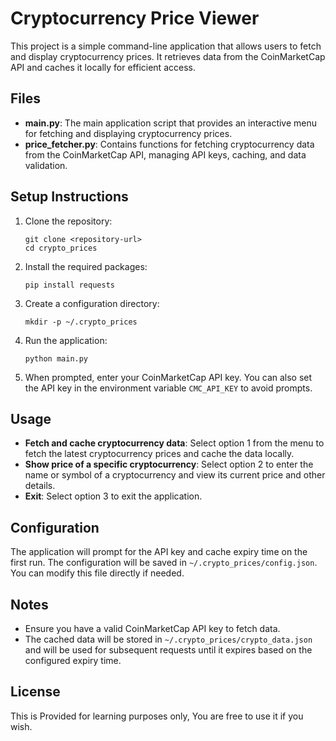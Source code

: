 # Cryptocurrency Price Viewer

This project is a simple command-line application that allows users to fetch and display cryptocurrency prices. It retrieves data from the CoinMarketCap API and caches it locally for efficient access.

## Files

- **main.py**: The main application script that provides an interactive menu for fetching and displaying cryptocurrency prices.
- **price_fetcher.py**: Contains functions for fetching cryptocurrency data from the CoinMarketCap API, managing API keys, caching, and data validation.

## Setup Instructions

1. Clone the repository:
   ```
   git clone <repository-url>
   cd crypto_prices
   ```

2. Install the required packages:
   ```
   pip install requests
   ```

3. Create a configuration directory:
   ```
   mkdir -p ~/.crypto_prices
   ```

4. Run the application:
   ```
   python main.py
   ```

5. When prompted, enter your CoinMarketCap API key. You can also set the API key in the environment variable `CMC_API_KEY` to avoid prompts.

## Usage

- **Fetch and cache cryptocurrency data**: Select option 1 from the menu to fetch the latest cryptocurrency prices and cache the data locally.
- **Show price of a specific cryptocurrency**: Select option 2 to enter the name or symbol of a cryptocurrency and view its current price and other details.
- **Exit**: Select option 3 to exit the application.

## Configuration

The application will prompt for the API key and cache expiry time on the first run. The configuration will be saved in `~/.crypto_prices/config.json`. You can modify this file directly if needed.

## Notes

- Ensure you have a valid CoinMarketCap API key to fetch data.
- The cached data will be stored in `~/.crypto_prices/crypto_data.json` and will be used for subsequent requests until it expires based on the configured expiry time.

## License

This is Provided for learning purposes only, You are free to use it if you wish.
